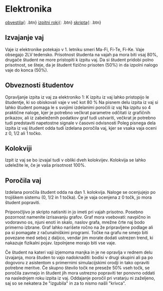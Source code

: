 # Elektronika
[obvestila]( ./obvestila ){: .btn}
[izpitni roki]( ./izpitni_roki ){: .btn}
[skripta]( ./skripta ){: .btn}

## Izvajanje vaj

Vaje iz elektronike potekajo v 1. letniku smeri Ma-Fi, Fi-Te, Fi-Ke. Vaje obsegajo 2LV tedensko. Prisotnost študenta na vajah pa mora biti vsaj 80%, drugače študent ne more pristopiti k izpitu vaj. Da si študent pridobi polno prisotnost, se šteje, da je študent fizično prisoten (50%) in da izpolni nalogo vaje do konca (50%).

## Obveznosti študentov

Opravljanje izpita iz vaj za elektroniko 1:
K izpitu iz vaj lahko pristopijo le študentje, ki so obiskovali vaje v več kot 80 %
Na pisnem delu izpita iz vaj si lahko študent pomaga le s svojimi izdelanimi poročili iz vaj
Na izpitu so 4 praktične naloge, kjer je potrebno večkrat parametre odčitati iz grafičnih prikazov, ali iz zabeleženih podatkov graf tudi ustvariti, večkrat je potrebno tudi predstaviti napetostne signale v časovni odvisnosti
Poleg pisnega dela izpita iz vaj študent odda tudi izdelana poročila vaj, kjer se vsaka vaja oceni z 0, 1/2 ali 1 točko.

## Kolokviji

Izpit iz vaj se bo izvajal tudi v obliki dveh kolokvijev. Kolokvija se lahko udeležite le, če je vaša prisotnost 100%.

## Poročila vaj

Izdelana poročila študent odda na dan 1. kolokvija. Naloge se ocenjujejo po trojiškem sistemu (0, 1/2 in 1 točka). Če je vaja ocenjena z 0 točk, jo mora študent popraviti.

Priporočljivo je skripto natisniti in jo imeti pri vajah prisotno. Posebno pozornost namenite izrisavanju grafov. Graf mora vsebovati: navpično in vodoravno os, njuni enoti in skalo, naslov grafa, mrežne črte naj bodo primerno izbrane. Graf lahko narišete ročno na že pripravljene podlage ali pa si pomagate z računalniškimi programi. Točke na grafu ne smejo biti povezane med seboj z daljico, vendar jim morate dodati ustrezen trend, ki nakazuje fizikalni pojav. Izpolnjene morajo biti vse vaje.

Če študent na kateri vaji izjemoma manjka in je ne opravlja v rednem delu izvajanja, mora študen to vajo nadoknaditi: bodisi v drugi skupini ali pa po dogovoru z asistentom s primernimi simulacijskimi orodji in tako opraviti potrebne meritve.
Če skupno število točk ne preseže 50% vseh točk, se poročila zavrnejo in študent jih mora ustrezno popraviti ter ponovno oddati na naslednjem roku izpita iz vaj. Oddajanje poročil pri vratarju ni zaželjeno, saj so se nekatera že "izgubila" in za to nismo našli "krivca".


